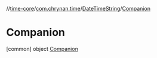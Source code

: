 //[time-core](../../../../index.md)/[com.chrynan.time](../../index.md)/[DateTimeString](../index.md)/[Companion](index.md)



# Companion  
 [common] object [Companion](index.md)   

